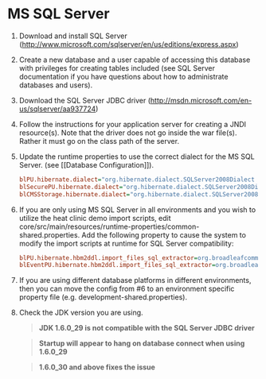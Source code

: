 # MS SQL Server

1. Download and install SQL Server (http://www.microsoft.com/sqlserver/en/us/editions/express.aspx)

2. Create a new database and a user capable of accessing this database with privileges for creating tables included (see SQL Server documentation if you have questions about how to administrate databases and users).

3. Download the SQL Server JDBC driver (http://msdn.microsoft.com/en-us/sqlserver/aa937724)

4. Follow the instructions for your application server for creating a JNDI resource(s). Note that the driver does not go inside the war file(s). Rather it must go on the class path of the server.

5. Update the runtime properties to use the correct dialect for the MS SQL Server. (see [[Database Configuration]]).

    ```ini
    blPU.hibernate.dialect="org.hibernate.dialect.SQLServer2008Dialect
    blSecurePU.hibernate.dialect="org.hibernate.dialect.SQLServer2008Dialect
    blCMSStorage.hibernate.dialect="org.hibernate.dialect.SQLServer2008Dialect
    ```

6. If you are only using MS SQL Server in all environments and you wish to utilize the heat clinic demo import scripts, edit core/src/main/resources/runtime-properties/common-shared.properties. Add the following property to cause the system to modify the import scripts at runtime for SQL Server compatibility:

    ```ini
    blPU.hibernate.hbm2ddl.import_files_sql_extractor=org.broadleafcommerce.common.util.sql.importsql.DemoSqlServerSingleLineSqlCommandExtractor
    blEventPU.hibernate.hbm2ddl.import_files_sql_extractor=org.broadleafcommerce.common.util.sql.importsql.DemoSqlServerSingleLineSqlCommandExtractor
    ```
    
7. If you are using different database platforms in different environments, then you can move the config from #6 to an environment specific property file (e.g. development-shared.properties).

8. Check the JDK version you are using.

    > **JDK 1.6.0_29 is not compatible with the SQL Server JDBC driver**

    > **Startup will appear to hang on database connect when using 1.6.0_29**

    > **1.6.0_30 and above fixes the issue**
